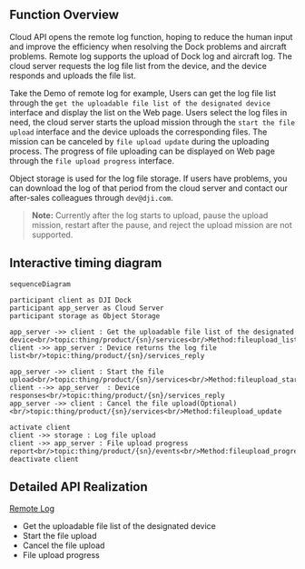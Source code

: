 ## Function Overview

Cloud API opens the remote log function, hoping to reduce the human input and improve the efficiency when resolving the Dock problems and aircraft problems. Remote log supports the upload of Dock log and aircraft log. The cloud server requests the log file list from the device, and the device responds and uploads the file list.

Take the Demo of remote log for example, Users can get the log file list through the `get the uploadable file list of the designated device` interface and display the list on the Web page. Users select the log files in need, the cloud server starts the upload mission through the `start the file upload` interface and the device uploads the corresponding files. The mission can be canceled by `file upload update` during the uploading process. The progress of file uploading can be displayed on Web page through the `file upload progress` interface. 

Object storage is used for the log file storage. If users have problems, you can download the log of that period from the cloud server and contact our after-sales colleagues through `dev@dji.com`.


> **Note:** Currently after the log starts to upload, pause the upload mission, restart after the pause, and reject the upload mission are not supported.


## Interactive timing diagram


```mermaid
sequenceDiagram

participant client as DJI Dock
participant app_server as Cloud Server
participant storage as Object Storage

app_server ->> client : Get the uploadable file list of the designated device<br/>topic:thing/product/{sn}/services<br/>Method:fileupload_list
client ->> app_server : Device returns the log file list<br/>topic:thing/product/{sn}/services_reply

app_server ->> client : Start the file upload<br/>topic:thing/product/{sn}/services<br/>Method:fileupload_start
client -->> app_server  : Device responses<br/>topic:thing/product/{sn}/services_reply
app_server ->> client : Cancel the file upload(Optional)<br/>topic:thing/product/{sn}/services<br/>Method:fileupload_update

activate client
client ->> storage : Log file upload
client ->> app_server : File upload progress report<br/>topic:thing/product/{sn}/events<br/>Method:fileupload_progress
deactivate client

```


## Detailed API Realization

[Remote Log](https://developer.dji.com/doc/cloud-api-tutorial/en/server-api-reference/mqtt/thing-model/gateway/dock/log.html)
* Get the uploadable file list of the designated device
* Start the file upload
* Cancel the file upload
* File upload progress


